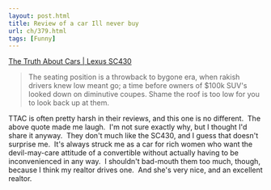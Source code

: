 ```yaml
---
layout: post.html
title: Review of a car Ill never buy
url: ch/379.html
tags: [Funny]
---
```

[The Truth About Cars | Lexus SC430](http://www.thetruthaboutcars.com/?p=3161)

> The seating position is a throwback to bygone era, when rakish drivers knew low meant go; a time before owners of $100k SUV's looked down on diminutive coupes. Shame the roof is too low for you to look back up at them.

TTAC is often pretty harsh in their reviews, and this one is no different.  The above quote made me laugh.  I'm not sure exactly why, but I thought I'd share it anyway.  They don't much like the SC430, and I guess that doesn't surprise me.  It's always struck me as a car for rich women who want the devil-may-care attitude of a convertible without actually having to be inconvenienced in any way.  I shouldn't bad-mouth them too much, though, because I think my realtor drives one.  And she's very nice, and an excellent realtor.
